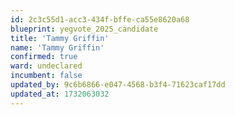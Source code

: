 ```yaml
---
id: 2c3c55d1-acc3-434f-bffe-ca55e8620a68
blueprint: yegvote_2025_candidate
title: 'Tammy Griffin'
name: 'Tammy Griffin'
confirmed: true
ward: undeclared
incumbent: false
updated_by: 9c6b6866-e047-4568-b3f4-71623caf17dd
updated_at: 1732063032
---
```

